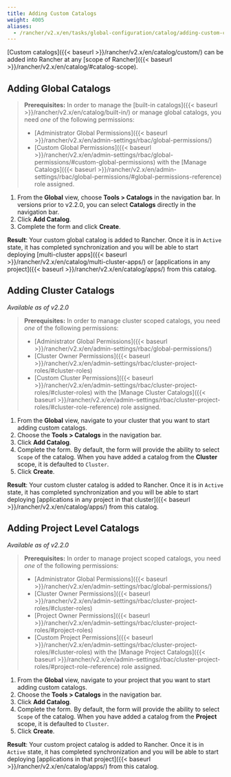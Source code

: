 ```yaml
---
title: Adding Custom Catalogs
weight: 4005
aliases:
  - /rancher/v2.x/en/tasks/global-configuration/catalog/adding-custom-catalogs/
---
```


[Custom catalogs]({{< baseurl >}}/rancher/v2.x/en/catalog/custom/) can be added into Rancher at any [scope of Rancher]({{< baseurl >}}/rancher/v2.x/en/catalog/#catalog-scope).

## Adding Global Catalogs

>**Prerequisites:** In order to manage the [built-in catalogs]({{< baseurl >}}/rancher/v2.x/en/catalog/built-in/) or manage global catalogs, you need _one_ of the following permissions:
>
>- [Administrator Global Permissions]({{< baseurl >}}/rancher/v2.x/en/admin-settings/rbac/global-permissions/)
>- [Custom Global Permissions]({{< baseurl >}}/rancher/v2.x/en/admin-settings/rbac/global-permissions/#custom-global-permissions) with the [Manage Catalogs]({{< baseurl >}}/rancher/v2.x/en/admin-settings/rbac/global-permissions/#global-permissions-reference) role assigned.

 1. From the **Global** view, choose **Tools > Catalogs** in the navigation bar. In versions prior to v2.2.0, you can select **Catalogs** directly in the navigation bar.
 2. Click **Add Catalog**.
 3. Complete the form and click **Create**.

 **Result**: Your custom global catalog is added to Rancher. Once it is in `Active` state, it has completed synchronization and you will be able to start deploying [multi-cluster apps]({{< baseurl >}}/rancher/v2.x/en/catalog/multi-cluster-apps/) or [applications in any project]({{< baseurl >}}/rancher/v2.x/en/catalog/apps/) from this catalog.

## Adding Cluster Catalogs

_Available as of v2.2.0_

>**Prerequisites:** In order to manage cluster scoped catalogs, you need _one_ of the following permissions:
>
>- [Administrator Global Permissions]({{< baseurl >}}/rancher/v2.x/en/admin-settings/rbac/global-permissions/)
>- [Cluster Owner Permissions]({{< baseurl >}}/rancher/v2.x/en/admin-settings/rbac/cluster-project-roles/#cluster-roles)
>- [Custom Cluster Permissions]({{< baseurl >}}/rancher/v2.x/en/admin-settings/rbac/cluster-project-roles/#cluster-roles) with the [Manage Cluster Catalogs]({{< baseurl >}}/rancher/v2.x/en/admin-settings/rbac/cluster-project-roles/#cluster-role-reference) role assigned.

1. From the **Global** view, navigate to your cluster that you want to start adding custom catalogs.
2. Choose the **Tools > Catalogs** in the navigation bar.
2. Click **Add Catalog**.
3. Complete the form. By default, the form will provide the ability to select `Scope` of the catalog. When you have added a catalog from the **Cluster** scope, it is defaulted to `Cluster`.
5. Click **Create**.

**Result**: Your custom cluster catalog is added to Rancher. Once it is in `Active` state, it has completed synchronization and you will be able to start deploying  [applications in any project in that cluster]({{< baseurl >}}/rancher/v2.x/en/catalog/apps/) from this catalog.

## Adding Project Level Catalogs

_Available as of v2.2.0_

>**Prerequisites:** In order to manage project scoped catalogs, you need _one_ of the following permissions:
>
>- [Administrator Global Permissions]({{< baseurl >}}/rancher/v2.x/en/admin-settings/rbac/global-permissions/)
>- [Cluster Owner Permissions]({{< baseurl >}}/rancher/v2.x/en/admin-settings/rbac/cluster-project-roles/#cluster-roles)
>- [Project Owner Permissions]({{< baseurl >}}/rancher/v2.x/en/admin-settings/rbac/cluster-project-roles/#project-roles)
>- [Custom Project Permissions]({{< baseurl >}}/rancher/v2.x/en/admin-settings/rbac/cluster-project-roles/#cluster-roles) with the [Manage Project Catalogs]({{< baseurl >}}/rancher/v2.x/en/admin-settings/rbac/cluster-project-roles/#project-role-reference) role assigned.

1. From the **Global** view, navigate to your project that you want to start adding custom catalogs.
2. Choose the **Tools > Catalogs** in the navigation bar.
2. Click **Add Catalog**.
3. Complete the form. By default, the form will provide the ability to select `Scope` of the catalog. When you have added a catalog from the **Project** scope, it is defaulted to `Cluster`.
5. Click **Create**.

**Result**: Your custom project catalog is added to Rancher. Once it is in `Active` state, it has completed synchronization and you will be able to start deploying  [applications in that project]({{< baseurl >}}/rancher/v2.x/en/catalog/apps/) from this catalog.
